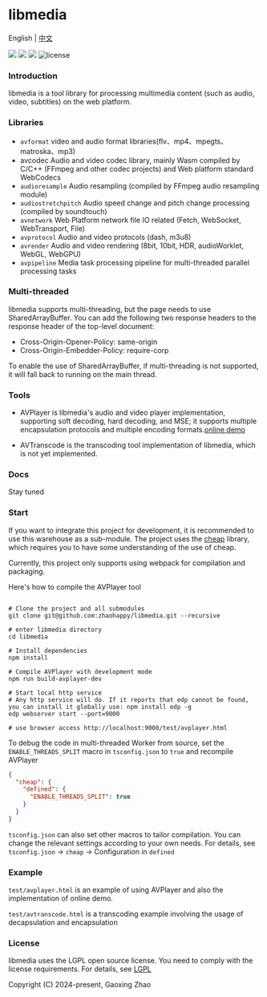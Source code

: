 libmedia
======
English | [中文](README.md)

![](https://img.shields.io/badge/language-typescript-blue.svg) [![](https://img.shields.io/badge/base-cheap-green.svg)](https://github.com/zhaohappy/cheap) ![](https://img.shields.io/badge/feature-thread-red.svg) ![license](https://img.shields.io/github/license/zhaohappy/libmedia)

### Introduction
 
libmedia is a tool library for processing multimedia content (such as audio, video, subtitles) on the web platform.

### Libraries

- ```avformat``` video and audio format libraries(flv、mp4、mpegts、matroska、mp3)
- avcodec Audio and video codec library, mainly Wasm compiled by C/C++ (FFmpeg and other codec projects) and Web platform standard WebCodecs
- ```audioresample``` Audio resampling (compiled by FFmpeg audio resampling module)
- ```audiostretchpitch``` Audio speed change and pitch change processing (compiled by soundtouch)
- ```avnetwork``` Web Platform network file IO related (Fetch, WebSocket, WebTransport, File)
- ```avprotocol``` Audio and video protocols (dash, m3u8)
- ```avrender``` Audio and video rendering (8bit, 10bit, HDR, audioWorklet, WebGL, WebGPU)
- ```avpipeline``` Media task processing pipeline for multi-threaded parallel processing tasks

### Multi-threaded

libmedia supports multi-threading, but the page needs to use SharedArrayBuffer. You can add the following two response headers to the response header of the top-level document:

- Cross-Origin-Opener-Policy: same-origin
- Cross-Origin-Embedder-Policy: require-corp

To enable the use of SharedArrayBuffer, if multi-threading is not supported, it will fall back to running on the main thread.


### Tools

- AVPlayer is libmedia's audio and video player implementation, supporting soft decoding, hard decoding, and MSE; it supports multiple encapsulation protocols and multiple encoding formats.[online demo](https://zhaohappy.github.io/libmedia/test/avplayer.html)


- AVTranscode is the transcoding tool implementation of libmedia, which is not yet implemented.

### Docs

Stay tuned

### Start

If you want to integrate this project for development, it is recommended to use this warehouse as a sub-module. The project uses the [cheap](https://github.com/zhaohappy/cheap) library, which requires you to have some understanding of the use of cheap.

Currently, this project only supports using webpack for compilation and packaging.

Here's how to compile the AVPlayer tool

```shell

# Clone the project and all submodules
git clone git@github.com:zhaohappy/libmedia.git --recursive

# enter libmedia directory
cd libmedia

# Install dependencies
npm install

# Compile AVPlayer with development mode
npm run build-avplayer-dev

# Start local http service
# Any http service will do. If it reports that edp cannot be found, you can install it globally use: npm install edp -g
edp webserver start --port=9000

# use browser access http://localhost:9000/test/avplayer.html

```

To debug the code in multi-threaded Worker from source, set the ```ENABLE_THREADS_SPLIT``` macro in ```tsconfig.json``` to ```true``` and recompile AVPlayer

```json
{
  "cheap": {
    "defined": {
      "ENABLE_THREADS_SPLIT": true
    }
  }
}
```

```tsconfig.json``` can also set other macros to tailor compilation. You can change the relevant settings according to your own needs. For details, see ```tsconfig.json``` -> ```cheap``` -> Configuration in ```defined```

### Example

```test/avplayer.html``` is an example of using AVPlayer and also the implementation of online demo.

```test/avtranscode.html``` is a transcoding example involving the usage of decapsulation and encapsulation

### License

libmedia uses the LGPL open source license. You need to comply with the license requirements. For details, see [LGPL](https://github.com/zhaohappy/libmedia/blob/master/COPYING.LGPLv3)

Copyright (C) 2024-present, Gaoxing Zhao